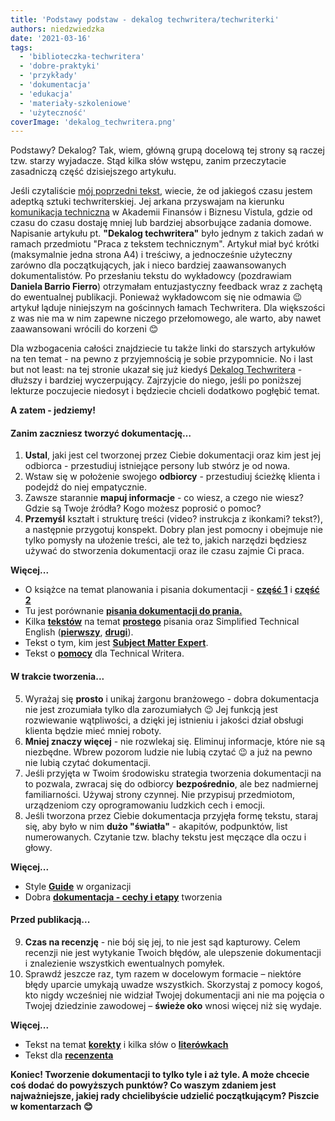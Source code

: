 ```yaml
---
title: 'Podstawy podstaw - dekalog techwritera/techwriterki'
authors: niedzwiedzka
date: '2021-03-16'
tags:
  - 'biblioteczka-techwritera'
  - 'dobre-praktyki'
  - 'przykłady'
  - 'dokumentacja'
  - 'edukacja'
  - 'materiały-szkoleniowe'
  - 'użyteczność'
coverImage: 'dekalog_techwritera.png'
---
```


Podstawy? Dekalog? Tak, wiem, główną grupą docelową tej strony są raczej tzw.
starzy wyjadacze. Stąd kilka słów wstępu, zanim przeczytacie zasadniczą część
dzisiejszego artykułu.

<!--truncate-->

Jeśli czytaliście
[mój poprzedni tekst](../komunikacja-techniczna-jak-sie-studiuje/index.md),
wiecie, że od jakiegoś czasu jestem adeptką sztuki techwriterskiej. Jej arkana
przyswajam na kierunku
[komunikacja techniczna](https://www.vistula.edu.pl/kierunki-studiow/kontynuacja-edukacji/studia-podyplomowe/informatyka/komunikacja-techniczna)
w Akademii Finansów i Biznesu Vistula, gdzie od czasu do czasu dostaję mniej lub
bardziej absorbujące zadania domowe. Napisanie artykułu pt. **"Dekalog
techwritera"** było jednym z takich zadań w ramach przedmiotu "Praca z tekstem
technicznym". Artykuł miał być krótki (maksymalnie jedna strona A4) i treściwy,
a jednocześnie użyteczny zarówno dla początkujących, jak i nieco bardziej
zaawansowanych dokumentalistów. Po przesłaniu tekstu do wykładowcy (pozdrawiam
**Daniela Barrio Fierro**) otrzymałam entuzjastyczny feedback wraz z zachętą do
ewentualnej publikacji. Ponieważ wykładowcom się nie odmawia 😉 artykuł ląduje
niniejszym na gościnnych łamach Techwritera. Dla większości z was nie ma w nim
zapewne niczego przełomowego, ale warto, aby nawet zaawansowani wrócili do
korzeni 😊

Dla wzbogacenia całości znajdziecie tu także linki do starszych artykułów na ten
temat - na pewno z przyjemnością je sobie przypomnicie. No i last but not least:
na tej stronie ukazał się już kiedyś
[Dekalog Techwritera](../dekalog-tech-writera/index.md) - dłuższy i bardziej
wyczerpujący. Zajrzyjcie do niego, jeśli po poniższej lekturze poczujecie
niedosyt i będziecie chcieli dodatkowo pogłębić temat.

**A zatem - jedziemy!**

#### Zanim zaczniesz tworzyć dokumentację…

1. **Ustal**, jaki jest cel tworzonej przez Ciebie dokumentacji oraz kim jest
   jej odbiorca - przestudiuj istniejące persony lub stwórz je od nowa.
2. Wstaw się w położenie swojego **odbiorcy** - przestudiuj ścieżkę klienta i
   podejdź do niej empatycznie.
3. Zawsze starannie **mapuj informacje** - co wiesz, a czego nie wiesz? Gdzie są
   Twoje źródła? Kogo możesz poprosić o pomoc?
4. **Przemyśl** kształt i strukturę treści (video? instrukcja z ikonkami?
   tekst?), a następnie przygotuj konspekt. Dobry plan jest pomocny i obejmuje
   nie tylko pomysły na ułożenie treści, ale też to, jakich narzędzi będziesz
   używać do stworzenia dokumentacji oraz ile czasu zajmie Ci praca.

**Więcej...**

- O książce na temat planowania i pisania dokumentacji -
  [**część 1**](../naucz-sie-sama-czesc-3/index.md) i
  [**część 2**](../naucz-sie-sama-czesc-4/index.md)
- Tu jest porównanie
  **[pisania dokumentacji do prania.](../pisanie-dokumentow-jest-jak-sortowanie-wypranych-ubran/index.md)**
- Kilka **[tekstów](../prosty-jezyk-przyklady-i-narzedzia/index.md)** na temat
  [**prostego**](../plain-language/index.md) pisania oraz Simplified Technical
  English
  ([**pierwszy**](../simplified-technical-english-wprowadzenie/index.md),
  **[drugi](../simplified-technical-english-ste-jak-go-uzywac-w-praktyce/index.md)**).
- Tekst o tym, kim jest **[Subject Matter Expert](../kim-jest-sme/index.md)**.
- Tekst o [**pomocy**](../tech-writer-w-opalach-gdzie-szukac-pomocy/index.md)
  dla Technical Writera.

#### W trakcie tworzenia...

5. Wyrażaj się **prosto** i unikaj żargonu branżowego - dobra dokumentacja nie
   jest zrozumiała tylko dla zarozumiałych 😉 Jej funkcją jest rozwiewanie
   wątpliwości, a dzięki jej istnieniu i jakości dział obsługi klienta będzie
   mieć mniej roboty.
6. **Mniej znaczy więcej** - nie rozwlekaj się. Eliminuj informacje, które nie
   są niezbędne. Wbrew pozorom ludzie nie lubią czytać 😉 a już na pewno nie
   lubią czytać dokumentacji.
7. Jeśli przyjęta w Twoim środowisku strategia tworzenia dokumentacji na to
   pozwala, zwracaj się do odbiorcy **bezpośrednio**, ale bez nadmiernej
   familiarności. Używaj strony czynnej. Nie przypisuj przedmiotom, urządzeniom
   czy oprogramowaniu ludzkich cech i emocji.
8. Jeśli tworzona przez Ciebie dokumentacja przyjęła formę tekstu, staraj się,
   aby było w nim **dużo "światła"** - akapitów, podpunktów, list numerowanych.
   Czytanie tzw. blachy tekstu jest męczące dla oczu i głowy.

**Więcej...**

- Style **[Guide](../podrecznik-stylu-stylrecznik/index.md)** w organizacji
- Dobra
  [**dokumentacja - cechy i etapy**](../dobra-dokumentacja-cechy-i-etapy-tworzenia/index.md)
  tworzenia

#### Przed publikacją...

9. **Czas na recenzję** - nie bój się jej, to nie jest sąd kapturowy. Celem
   recenzji nie jest wytykanie Twoich błędów, ale ulepszenie dokumentacji i
   znalezienie wszystkich ewentualnych pomyłek.
10. Sprawdź jeszcze raz, tym razem w docelowym formacie – niektóre błędy uparcie
    umykają uwadze wszystkich. Skorzystaj z pomocy kogoś, kto nigdy wcześniej
    nie widział Twojej dokumentacji ani nie ma pojęcia o Twojej dziedzinie
    zawodowej – **świeże oko** wnosi więcej niż się wydaje.

**Więcej...**

- Tekst na temat [**korekty**](../korekta-w-tempie-pendolino/index.md) i kilka
  słów o [**literówkach**](../literowki/index.md)
- Tekst dla
  [**recenzenta**](../jak-sobie-radzic-z-recenzja-merytoryczna-dokumentacji/index.md)

**Koniec! Tworzenie dokumentacji to tylko tyle i aż tyle. A może chcecie coś
dodać do powyższych punktów? Co waszym zdaniem jest najważniejsze, jakiej rady
chcielibyście udzielić początkującym? Piszcie w komentarzach 😊**
